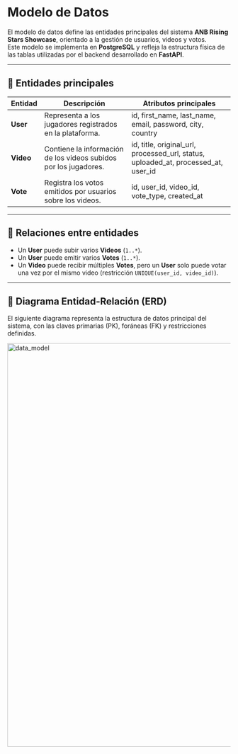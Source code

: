 # Modelo de Datos

El modelo de datos define las entidades principales del sistema **ANB Rising Stars Showcase**, orientado a la gestión de usuarios, videos y votos.  
Este modelo se implementa en **PostgreSQL** y refleja la estructura física de las tablas utilizadas por el backend desarrollado en **FastAPI**.

---

## 📘 Entidades principales

| Entidad | Descripción | Atributos principales |
|----------|--------------|----------------------|
| **User** | Representa a los jugadores registrados en la plataforma. | id, first_name, last_name, email, password, city, country |
| **Video** | Contiene la información de los videos subidos por los jugadores. | id, title, original_url, processed_url, status, uploaded_at, processed_at, user_id |
| **Vote** | Registra los votos emitidos por usuarios sobre los videos. | id, user_id, video_id, vote_type, created_at |

---

## 🔗 Relaciones entre entidades

- Un **User** puede subir varios **Videos** (`1..*`).
- Un **User** puede emitir varios **Votes** (`1..*`).
- Un **Video** puede recibir múltiples **Votes**, pero un **User** solo puede votar una vez por el mismo video (restricción `UNIQUE(user_id, video_id)`).

---

## 🧱 Diagrama Entidad-Relación (ERD)

El siguiente diagrama representa la estructura de datos principal del sistema, con las claves primarias (PK), foráneas (FK) y restricciones definidas.

<img width="2764" height="912" alt="data_model" src="https://github.com/user-attachments/assets/3247f93b-d83a-4996-a85b-59145b31cb6a" />

